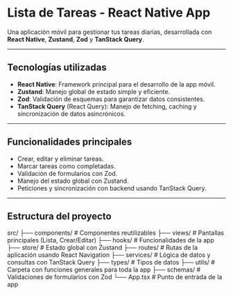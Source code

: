 # Lista de Tareas - React Native App

Una aplicación móvil para gestionar tus tareas diarias, desarrollada con **React Native**, **Zustand**, **Zod** y **TanStack Query**.

---

## Tecnologías utilizadas

- **React Native**: Framework principal para el desarrollo de la app móvil.
- **Zustand**: Manejo global de estado simple y eficiente.
- **Zod**: Validación de esquemas para garantizar datos consistentes.
- **TanStack Query** (React Query): Manejo de fetching, caching y sincronización de datos asincrónicos.

---

## Funcionalidades principales

- Crear, editar y eliminar tareas.
- Marcar tareas como completadas.
- Validación de formularios con Zod.
- Manejo del estado global con Zustand.
- Peticiones y sincronización con backend usando TanStack Query.

---

## Estructura del proyecto

src/
├── components/         # Componentes reutilizables
├── views/              # Pantallas principales (Lista, Crear/Editar)
├── hooks/              # Funcionalidades de la app
├── store/              # Estado global con Zustand
├── routes/             # Rutas de la aplicación usando React Navigation
├── services/           # Lógica de datos y consultas con TanStack Query
├── types/              # Tipos de datos
├── utils/              # Carpeta con funciones generales para toda la app
├── schemas/            # Validaciones de formularios con Zod
└── App.tsx             # Punto de entrada de la app



